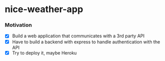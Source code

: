 # nice-weather-app

### Motivation
- [X] Build a web application that communicates with a 3rd party API
- [X] Have to build a backend with express to handle authentication with the API
- [X] Try to deploy it, maybe Heroku
